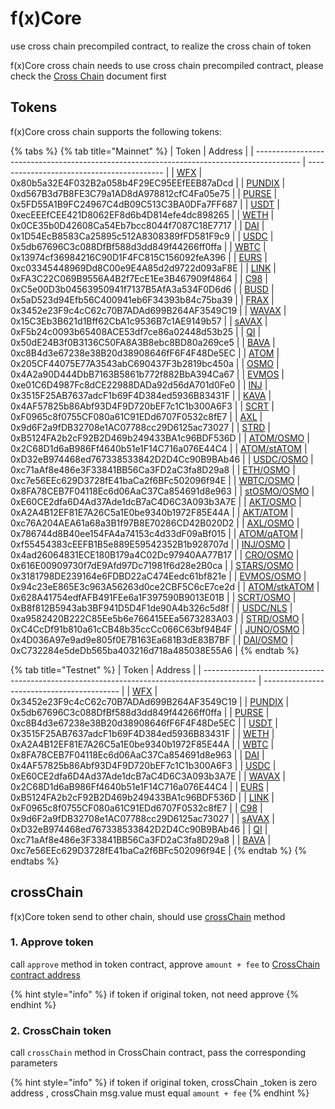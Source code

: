 # f(x)Core

use cross chain precompiled contract, to realize the cross chain of token

f(x)Core cross chain needs to use cross chain precompiled contract, please check the [Cross Chain](../precompiles/cross-chain.md#crossChain) document first

## Tokens

f(x)Core cross chain supports the following tokens:

{% tabs %}
{% tab title="Mainnet" %}
| Token                                                                                     | Address                                    |
| ----------------------------------------------------------------------------------------- | ------------------------------------------ |
| [WFX](https://pundiscan.io/evm/token/0x80b5a32E4F032B2a058b4F29EC95EEfEEB87aDcd)          | 0x80b5a32E4F032B2a058b4F29EC95EEfEEB87aDcd |
| [PUNDIX](https://pundiscan.io/evm/token/0xd567B3d7B8FE3C79a1AD8dA978812cfC4Fa05e75)       | 0xd567B3d7B8FE3C79a1AD8dA978812cfC4Fa05e75 |
| [PURSE](https://pundiscan.io/evm/token/0x5FD55A1B9FC24967C4dB09C513C3BA0DFa7FF687)        | 0x5FD55A1B9FC24967C4dB09C513C3BA0DFa7FF687 |
| [USDT](https://pundiscan.io/evm/token/0xecEEEfCEE421D8062EF8d6b4D814efe4dc898265)         | 0xecEEEfCEE421D8062EF8d6b4D814efe4dc898265 |
| [WETH](https://pundiscan.io/evm/token/0x0CE35b0D42608Ca54Eb7bcc8044f7087C18E7717)         | 0x0CE35b0D42608Ca54Eb7bcc8044f7087C18E7717 |
| [DAI](https://pundiscan.io/evm/token/0x1D54EcB8583Ca25895c512A8308389fFD581F9c9)          | 0x1D54EcB8583Ca25895c512A8308389fFD581F9c9 |
| [USDC](https://pundiscan.io/evm/token/0x5db67696C3c088DfBf588d3dd849f44266ff0ffa)         | 0x5db67696C3c088DfBf588d3dd849f44266ff0ffa |
| [WBTC](https://pundiscan.io/evm/token/0x13974cf36984216C90D1F4FC815C156092feA396)         | 0x13974cf36984216C90D1F4FC815C156092feA396 |
| [EURS](https://pundiscan.io/evm/token/0xc03345448969Dd8C00e9E4A85d2d9722d093aF8E)         | 0xc03345448969Dd8C00e9E4A85d2d9722d093aF8E |
| [LINK](https://pundiscan.io/evm/token/0xFA3C22C069B9556A4B2f7EcE1Ee3B467909f4864)         | 0xFA3C22C069B9556A4B2f7EcE1Ee3B467909f4864 |
| [C98](https://pundiscan.io/evm/token/0xC5e00D3b04563950941f7137B5AfA3a534F0D6d6)          | 0xC5e00D3b04563950941f7137B5AfA3a534F0D6d6 |
| [BUSD](https://pundiscan.io/evm/token/0x5aD523d94Efb56C400941eb6F34393b84c75ba39)         | 0x5aD523d94Efb56C400941eb6F34393b84c75ba39 |
| [FRAX](https://pundiscan.io/evm/token/0x3452e23F9c4cC62c70B7ADAd699B264AF3549C19)         | 0x3452e23F9c4cC62c70B7ADAd699B264AF3549C19 |
| [WAVAX](https://pundiscan.io/evm/token/0x15C3Eb3B621d1Bff62CbA1c9536B7c1AE9149b57)        | 0x15C3Eb3B621d1Bff62CbA1c9536B7c1AE9149b57 |
| [sAVAX](https://pundiscan.io/evm/token/0xF5b24c0093b65408ACE53df7ce86a02448d53b25)        | 0xF5b24c0093b65408ACE53df7ce86a02448d53b25 |
| [QI](https://pundiscan.io/evm/token/0x50dE24B3f0B3136C50FA8A3B8ebc8BD80a269ce5)           | 0x50dE24B3f0B3136C50FA8A3B8ebc8BD80a269ce5 |
| [BAVA](https://pundiscan.io/evm/token/0xc8B4d3e67238e38B20d38908646fF6F4F48De5EC)         | 0xc8B4d3e67238e38B20d38908646fF6F4F48De5EC |
| [ATOM](https://pundiscan.io/evm/token/0x205CF44075E77A3543abC690437F3b2819bc450a)         | 0x205CF44075E77A3543abC690437F3b2819bc450a |
| [OSMO](https://pundiscan.io/evm/token/0x4A2a90D444DbB7163B5861b772f882BbA394Ca67)         | 0x4A2a90D444DbB7163B5861b772f882BbA394Ca67 |
| [EVMOS](https://pundiscan.io/evm/token/0xe01C6D4987Fc8dCE22988DADa92d56dA701d0Fe0)        | 0xe01C6D4987Fc8dCE22988DADa92d56dA701d0Fe0 |
| [INJ](https://pundiscan.io/evm/token/0x3515F25AB7637adcF1b69F4D384ed5936B83431F)          | 0x3515F25AB7637adcF1b69F4D384ed5936B83431F |
| [KAVA](https://pundiscan.io/evm/token/0x4AF57825b86Abf93D4F9D720bEF7c1C1b300A6F3)         | 0x4AF57825b86Abf93D4F9D720bEF7c1C1b300A6F3 |
| [SCRT](https://pundiscan.io/evm/token/0xF0965c8f0755CF080a61C91EDd6707F0532c8fE7)         | 0xF0965c8f0755CF080a61C91EDd6707F0532c8fE7 |
| [AXL](https://pundiscan.io/evm/token/0x9d6F2a9fDB32708e1AC07788cc29D6125ac73027)          | 0x9d6F2a9fDB32708e1AC07788cc29D6125ac73027 |
| [STRD](https://pundiscan.io/evm/token/0xB5124FA2b2cF92B2D469b249433BA1c96BDF536D)         | 0xB5124FA2b2cF92B2D469b249433BA1c96BDF536D |
| [ATOM/OSMO](https://pundiscan.io/evm/token/0x2C68D1d6aB986Ff4640b51e1F14C716a076E44C4)    | 0x2C68D1d6aB986Ff4640b51e1F14C716a076E44C4 |
| [ATOM/stATOM](https://pundiscan.io/evm/token/0xD32eB974468ed767338533842D2D4Cc90B9BAb46)  | 0xD32eB974468ed767338533842D2D4Cc90B9BAb46 |
| [USDC/OSMO](https://pundiscan.io/evm/token/0xc71aAf8e486e3F33841BB56Ca3FD2aC3fa8D29a8)    | 0xc71aAf8e486e3F33841BB56Ca3FD2aC3fa8D29a8 |
| [ETH/OSMO](https://pundiscan.io/evm/token/0xc7e56EEc629D3728fE41baCa2f6BFc502096f94E)     | 0xc7e56EEc629D3728fE41baCa2f6BFc502096f94E |
| [WBTC/OSMO](https://pundiscan.io/evm/token/0x8FA78CEB7F04118Ec6d06AaC37Ca854691d8e963)    | 0x8FA78CEB7F04118Ec6d06AaC37Ca854691d8e963 |
| [stOSMO/OSMO](https://pundiscan.io/evm/token/0xE60CE2dfa6D4Ad37Ade1dcB7aC4D6C3A093b3A7E)  | 0xE60CE2dfa6D4Ad37Ade1dcB7aC4D6C3A093b3A7E |
| [AKT/OSMO](https://pundiscan.io/evm/token/0xA2A4B12EF81E7A26C5a1E0be9340b1972F85E44A)     | 0xA2A4B12EF81E7A26C5a1E0be9340b1972F85E44A |
| [AKT/ATOM](https://pundiscan.io/evm/token/0xc76A204AEA61a68a3B1f97B8E70286CD42B020D2)     | 0xc76A204AEA61a68a3B1f97B8E70286CD42B020D2 |
| [AXL/OSMO](https://pundiscan.io/evm/token/0x786744d8B40ee154FA4a74153c4d33dF09aBf015)     | 0x786744d8B40ee154FA4a74153c4d33dF09aBf015 |
| [ATOM/qATOM](https://pundiscan.io/evm/token/0xf55454383cEEFB1B5e889E59542352B1b928707d)   | 0xf55454383cEEFB1B5e889E59542352B1b928707d |
| [INJ/OSMO](https://pundiscan.io/evm/token/0x4ad26064831ECE180B179a4C02Dc97940AA77B17)     | 0x4ad26064831ECE180B179a4C02Dc97940AA77B17 |
| [CRO/OSMO](https://pundiscan.io/evm/token/0x616E00909730f7dE9Afd97Dc71981f6d28e2B0ca)     | 0x616E00909730f7dE9Afd97Dc71981f6d28e2B0ca |
| [STARS/OSMO](https://pundiscan.io/evm/token/0x3181798DE239164e6FDBD22aC474Eedc61bf821e)   | 0x3181798DE239164e6FDBD22aC474Eedc61bf821e |
| [EVMOS/OSMO](https://pundiscan.io/evm/token/0x94c23eE865E3c963A56263d0ce2CBF5C6cE7ce2d)   | 0x94c23eE865E3c963A56263d0ce2CBF5C6cE7ce2d |
| [ATOM/stkATOM](https://pundiscan.io/evm/token/0x628A41754edfAFB491FEe6a1F397590B9013E01B) | 0x628A41754edfAFB491FEe6a1F397590B9013E01B |
| [SCRT/OSMO](https://pundiscan.io/evm/token/0xB8f812B5943ab3BF941D5D4F1de90A4b326c5d8f)    | 0xB8f812B5943ab3BF941D5D4F1de90A4b326c5d8f |
| [USDC/NLS](https://pundiscan.io/evm/token/0xa9582420B222C85Ee5b6e766415EEa5673283A03)     | 0xa9582420B222C85Ee5b6e766415EEa5673283A03 |
| [STRD/OSMO](https://pundiscan.io/evm/token/0xC4CcDf91b810a61cCB48b35ccCc066C63bf94B4F)    | 0xC4CcDf91b810a61cCB48b35ccCc066C63bf94B4F |
| [JUNO/OSMO](https://pundiscan.io/evm/token/0x4D036A97e9ad9e805f0E7B163Ea681B3dE83B7BF)    | 0x4D036A97e9ad9e805f0E7B163Ea681B3dE83B7BF |
| [DAI/OSMO](https://pundiscan.io/evm/token/0xC732284e5deDb565ba403216d718a485038E55A6)     | 0xC732284e5deDb565ba403216d718a485038E55A6 |
{% endtab %}

{% tab title="Testnet" %}
| Token                                                                                       | Address                                    |
| ------------------------------------------------------------------------------------------- | ------------------------------------------ |
| [WFX](https://testnet.pundiscan.io/evm/token/0x3452e23F9c4cC62c70B7ADAd699B264AF3549C19)    | 0x3452e23F9c4cC62c70B7ADAd699B264AF3549C19 |
| [PUNDIX](https://testnet.pundiscan.io/evm/token/0x5db67696C3c088DfBf588d3dd849f44266ff0ffa) | 0x5db67696C3c088DfBf588d3dd849f44266ff0ffa |
| [PURSE](https://testnet.pundiscan.io/evm/token/0xc8B4d3e67238e38B20d38908646fF6F4F48De5EC)  | 0xc8B4d3e67238e38B20d38908646fF6F4F48De5EC |
| [USDT](https://testnet.pundiscan.io/evm/token/0x3515F25AB7637adcF1b69F4D384ed5936B83431F)   | 0x3515F25AB7637adcF1b69F4D384ed5936B83431F |
| [WETH](https://testnet.pundiscan.io/evm/token/0xA2A4B12EF81E7A26C5a1E0be9340b1972F85E44A)   | 0xA2A4B12EF81E7A26C5a1E0be9340b1972F85E44A |
| [WBTC](https://testnet.pundiscan.io/evm/token/0x8FA78CEB7F04118Ec6d06AaC37Ca854691d8e963)   | 0x8FA78CEB7F04118Ec6d06AaC37Ca854691d8e963 |
| [DAI](https://testnet.pundiscan.io/evm/token/0x4AF57825b86Abf93D4F9D720bEF7c1C1b300A6F3)    | 0x4AF57825b86Abf93D4F9D720bEF7c1C1b300A6F3 |
| [USDC](https://testnet.pundiscan.io/evm/token/0xE60CE2dfa6D4Ad37Ade1dcB7aC4D6C3A093b3A7E)   | 0xE60CE2dfa6D4Ad37Ade1dcB7aC4D6C3A093b3A7E |
| [WAVAX](https://testnet.pundiscan.io/evm/token/0x2C68D1d6aB986Ff4640b51e1F14C716a076E44C4)  | 0x2C68D1d6aB986Ff4640b51e1F14C716a076E44C4 |
| [EURS](https://testnet.pundiscan.io/evm/token/0xB5124FA2b2cF92B2D469b249433BA1c96BDF536D)   | 0xB5124FA2b2cF92B2D469b249433BA1c96BDF536D |
| [LINK](https://testnet.pundiscan.io/evm/token/0xF0965c8f0755CF080a61C91EDd6707F0532c8fE7)   | 0xF0965c8f0755CF080a61C91EDd6707F0532c8fE7 |
| [C98](https://testnet.pundiscan.io/evm/token0x9d6F2a9fDB32708e1AC07788cc29D6125ac73027/)    | 0x9d6F2a9fDB32708e1AC07788cc29D6125ac73027 |
| [sAVAX](https://testnet.pundiscan.io/evm/token/0xD32eB974468ed767338533842D2D4Cc90B9BAb46)  | 0xD32eB974468ed767338533842D2D4Cc90B9BAb46 |
| [QI](https://testnet.pundiscan.io/evm/token/0xc71aAf8e486e3F33841BB56Ca3FD2aC3fa8D29a8)     | 0xc71aAf8e486e3F33841BB56Ca3FD2aC3fa8D29a8 |
| [BAVA](https://testnet.pundiscan.io/evm/token/0xc7e56EEc629D3728fE41baCa2f6BFc502096f94E)   | 0xc7e56EEc629D3728fE41baCa2f6BFc502096f94E |
{% endtab %}
{% endtabs %}

## crossChain

f(x)Core token send to other chain, should use [crossChain](../precompiles/cross-chain.md#crosschain) method

### 1. Approve token

call `approve` method in token contract, approve `amount + fee` to [CrossChain contract address](../precompiles/cross-chain.md)

{% hint style="info" %}
if token if original token, not need approve
{% endhint %}

### 2. CrossChain token

call `crossChain` method in CrossChain contract, pass the corresponding parameters

{% hint style="info" %}
if token if original token, crossChain \_token is zero address , crossChain msg.value must equal `amount + fee`
{% endhint %}
